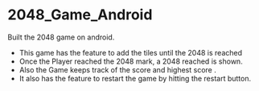 # 2048_Game_Android
Built the 2048 game on android.
- This game has the feature to add the tiles until the 2048 is reached
- Once the Player reached the 2048 mark, a 2048 reached is shown.
- Also the Game keeps track of the score and highest score .
- It also has the feature to restart the game by hitting the restart button.
